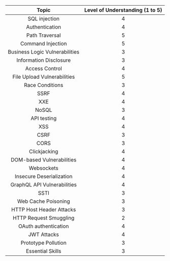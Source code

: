 | Topic | Level of Understanding (1 to 5) |
| :---: | :---: |
| SQL injection | 4 |
| Authentication | 4 |
| Path Traversal | 5 |
| Command Injection | 5 |
| Business Logic Vulnerabilities | 3 |
| Information Disclosure | 3 |
| Access Control | 4 |
| File Upload Vulnerabilities | 5 |
| Race Conditions | 3 |
| SSRF | 4 |
| XXE | 4 |
| NoSQL | 3 |
| API testing | 4 |
| XSS | 4 |
| CSRF | 3 |
| CORS | 3 |
| Clickjacking | 4 |
| DOM-based Vulnerabilities | 4 |
| Websockets | 4 |
| Insecure Deserialization | 4 |
| GraphQL API Vulnerabilities | 4 |
| SSTI | 3 |
| Web Cache Poisoning | 3 |
| HTTP Host Header Attacks | 3 |
| HTTP Request Smuggling | 2 |
| OAuth authentication | 4 |
| JWT Attacks | 4 |
| Prototype Pollution | 3 |
| Essential Skills | 3 |
